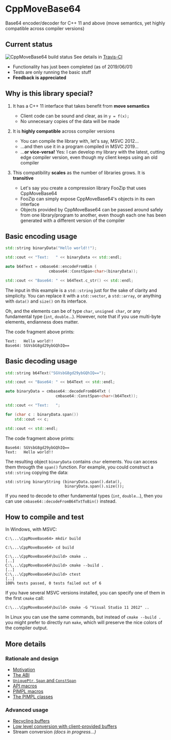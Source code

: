 # CppMoveBase64
Base64 encoder/decoder for C++ 11 and above (move semantics, yet highly compatible across compiler versions)

## Current status

![CppMoveBase64 build status](https://api.travis-ci.com/mkrevuelta/CppMoveBase64.png "CppMoveBase64 build status")  See details in [Travis-CI](https://travis-ci.com/mkrevuelta/CppMoveBase64)

* Functionality has just been completed (as of 2019/06/01)
* Tests are only running the basic stuff
* **Feedback is appreciated**

## Why is this library special?

1. It has a C++ 11 interface that takes benefit from **move semantics**
   * Client code can be sound and clear, as in `y = f(x);`
   * No unnecesary copies of the data will be made

2. It is **highly compatible** across compiler versions
   * You can compile the library with, let's say, MSVC 2012...
   * ...and then use it in a program compiled in MSVC 2019...
   * ...**or vice-versa!** Yes: I can develop my library with the latest, cutting edge compiler version, even though my client keeps using an old compiler

3. This compatibility **scales** as the number of libraries grows. It is **transitive**
   * Let's say you create a compression library FooZip that uses CppMoveBase64
   * FooZip can simply expose CppMoveBase64's objects in its own interface
   * Objects provided by CppMoveBase64 can be passed around safely from one library/program to another, even though each one has been generated with a different version of the compiler

## Basic encoding usage

```C++
std::string binaryData("Hello world!!");

std::cout << "Text:   " << binaryData << std::endl;

auto b64Text = cmbase64::encodeFromBin (
                   cmbase64::ConstSpan<char>(binaryData));

std::cout << "Base64: " << b64Text.c_str() << std::endl;
```

The input in this example is a `std::string` just for the sake of clarity and simplicity. You can replace it with a `std::vector`, a `std::array`, or anything with `data()` and `size()` on its interface.

Oh, and the elements can be of type `char`, `unsigned char`, or any fundamental type (`int`, `double`...). However, note that if you use multi-byte elements, endianness does matter.

The code fragment above prints:
```
Text:   Hello world!!
Base64: SGVsbG8gd29ybGQhIQ==
```

## Basic decoding usage

```C++
std::string b64Text("SGVsbG8gd29ybGQhIQ==");

std::cout << "Base64: " << b64Text << std::endl;

auto binaryData = cmbase64::decodeFromB64Txt (
                      cmbase64::ConstSpan<char>(b64Text));

std::cout << "Text:   ";

for (char c : binaryData.span())
    std::cout << c;

std::cout << std::endl;
```

The code fragment above prints:
```
Base64: SGVsbG8gd29ybGQhIQ==
Text:   Hello world!!
```

The resulting object `binaryData` contains `char` elements. You can access them througth the `span()` function. For example, you could construct a `std::string` copying the data:
```
std::string binaryString (binaryData.span().data(),
                          binaryData.span().size());
```

If you need to decode to other fundamental types (`int`, `double`...), then you can use `cmbase64::decodeFromB64TxtToBin()` instead.

## How to compile and test

In Windows, with MSVC:
```
C:\...\CppMoveBase64> mkdir build

C:\...\CppMoveBase64> cd build

C:\...\CppMoveBase64\build> cmake ..
[..]
C:\...\CppMoveBase64\build> cmake --build .
[..]
C:\...\CppMoveBase64\build> ctest
[..]
100% tests passed, 0 tests failed out of 6
```

If you have several MSVC versions installed, you can specify one of them in the first `cmake` call:
```
C:\...\CppMoveBase64\build> cmake -G "Visual Studio 11 2012" ..
```

In Linux you can use the same commands, but instead of `cmake --build .` you might prefer to directly run `make`, which will preserve the nice colors of the compiler output.

## More details

### Rationale and design

* [Motivation](Doc/Motivation.md)
* [The ABI](Doc/Abi.md)
* [`UniquePtr`, `Span` and `ConstSpan`](Doc/UniquePtrAndSpan.md)
* [API macros](Doc/ApiMacros.md)
* [PIMPL macros](Doc/PimplMacros.md)
* [The PIMPL classes](Doc/PimplClasses.md)

### Advanced usage

* [Recycling buffers](Doc/RecyclingBuffers.md)
* [Low level conversion with client-provided buffers](Doc/LowLevelConversion.md)
* Stream conversion *(docs in progress...)*
